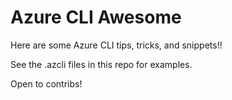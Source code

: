 # Azure CLI Awesome

Here are some Azure CLI tips, tricks, and snippets!!

See the .azcli files in this repo for examples.

Open to contribs!